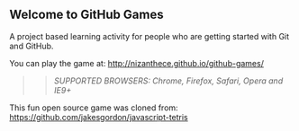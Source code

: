 ## Welcome to GitHub Games

A project based learning activity for people who are getting started with Git and GitHub.

You can play the game at: http://nizanthece.github.io/github-games/

>> _*SUPPORTED BROWSERS*: Chrome, Firefox, Safari, Opera and IE9+_

This fun open source game was cloned from: https://github.com/jakesgordon/javascript-tetris
